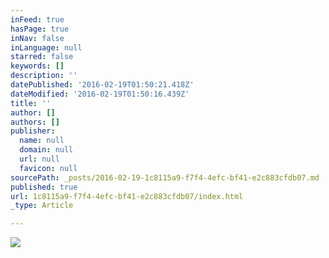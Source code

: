 ```yaml
---
inFeed: true
hasPage: true
inNav: false
inLanguage: null
starred: false
keywords: []
description: ''
datePublished: '2016-02-19T01:50:21.418Z'
dateModified: '2016-02-19T01:50:16.439Z'
title: ''
author: []
authors: []
publisher:
  name: null
  domain: null
  url: null
  favicon: null
sourcePath: _posts/2016-02-19-1c8115a9-f7f4-4efc-bf41-e2c883cfdb07.md
published: true
url: 1c8115a9-f7f4-4efc-bf41-e2c883cfdb07/index.html
_type: Article

---
```

![](https://the-grid-user-content.s3-us-west-2.amazonaws.com/5b0fb29d-3c4e-4057-8dbf-cf2101c6e927.jpg)